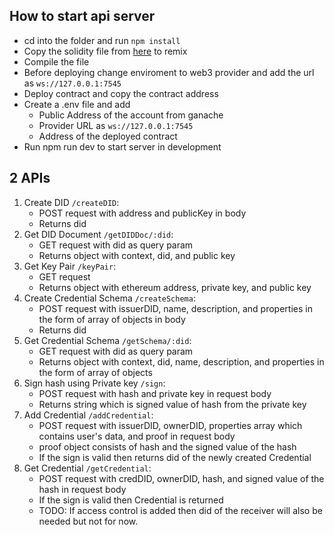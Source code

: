 ## How to start api server
- cd into the folder and run `npm install`
- Copy the solidity file from [here](https://github.com/BTechProject2022/Solidity/blob/main/Credential.sol) to remix
- Compile the file
- Before deploying change enviroment to web3 provider and add the url as `ws://127.0.0.1:7545`
- Deploy contract and copy the contract address
- Create a .env file and add
  - Public Address of the account from ganache
  - Provider URL as `ws://127.0.0.1:7545`
  - Address of the deployed contract
- Run npm run dev to start server in development

## 2 APIs
1. Create DID `/createDID`:
    - POST request with address and publicKey in body
	- Returns did
2. Get DID Document `/getDIDDoc/:did`:
    - GET request with did as query param
	- Returns object with context, did, and public key
3. Get Key Pair `/keyPair`:
    - GET request
    - Returns object with ethereum address, private key, and public key
4. Create Credential Schema `/createSchema`:
    - POST request with issuerDID, name, description, and properties in the form of array of objects in body
    - Returns did
5. Get Credential Schema `/getSchema/:did`:
    - GET request with did as query param
    - Returns object with context, did, name, description, and properties in the form of array of objects
6. Sign hash using Private key `/sign`:
    - POST request with hash and private key in request body
    - Returns string which is signed value of hash from the private key
7. Add Credential `/addCredential`:
    - POST request with issuerDID, ownerDID, properties array which contains user's data, and proof in request body
    - proof object consists of hash and the signed value of the hash
    - If the sign is valid then returns did of the newly created Credential
8. Get Credential `/getCredential`:
    - POST request with credDID, ownerDID, hash, and signed value of the hash in request body
    - If the sign is valid then Credential is returned
    - TODO: If access control is added then did of the receiver will also be needed but not for now.
